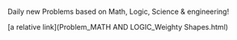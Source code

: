 Daily new Problems based on Math, Logic, Science & engineering!


[a relative link](Problem_MATH AND LOGIC_Weighty Shapes.html)
